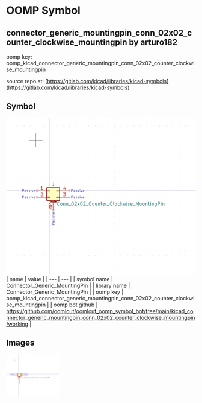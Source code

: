 # OOMP Symbol  
## connector_generic_mountingpin_conn_02x02_counter_clockwise_mountingpin  by arturo182  
  
oomp key: oomp_kicad_connector_generic_mountingpin_conn_02x02_counter_clockwise_mountingpin  
  
source repo at: [https://gitlab.com/kicad/libraries/kicad-symbols](https://gitlab.com/kicad/libraries/kicad-symbols)  
## Symbol  
  
[![working.png](working_600.png)](working.png)  
| name | value | 
| --- | --- | 
| symbol name | Connector_Generic_MountingPin | 
| library name | Connector_Generic_MountingPin | 
| oomp key | oomp_kicad_connector_generic_mountingpin_conn_02x02_counter_clockwise_mountingpin | 
| oomp bot github | https://github.com/oomlout/oomlout_oomp_symbol_bot/tree/main/kicad_connector_generic_mountingpin_conn_02x02_counter_clockwise_mountingpin/working | 
## Images  
  
[![working.png](working_140.png)](working.png)  
